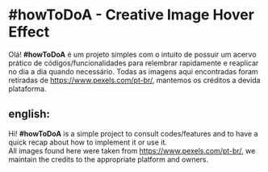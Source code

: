 # #howToDoA - Creative Image Hover Effect

Olá! **#howToDoA** é um projeto simples com o intuito de possuir um acervo prático de códigos/funcionalidades para relembrar rapidamente e reaplicar no dia a dia quando necessário.
Todas as imagens aqui encontradas foram retiradas de https://www.pexels.com/pt-br/, mantemos os créditos a devida plataforma.


## english:
Hi!  **#howToDoA** is a simple project to consult codes/features and to have a quick recap about how to implement it or use it.  
All images found here were taken from https://www.pexels.com/pt-br/, we maintain the credits to the appropriate platform and owners.
